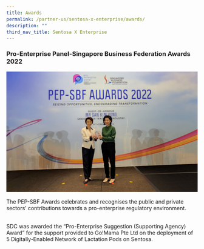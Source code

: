 ```yaml
---
title: Awards
permalink: /partner-us/sentosa-x-enterprise/awards/
description: ""
third_nav_title: Sentosa X Enterprise
---
```

### Pro-Enterprise Panel\-Singapore Business Federation Awards 2022

<div class="row">
    <div class="col is-6">
       <img src="/images/partner-us/collaborations/PEP-SBF.jpg" />
    </div>
    <div class="col is-6">
        <p>The PEP-SBF Awards celebrates and recognises the public and private sectors’ contributions towards a pro-enterprise regulatory environment.</p>
        <br>SDC was awarded the “Pro-Enterprise Suggestion (Supporting Agency) Award” for the support provided to Go!Mama Pte Ltd on the deployment of 5 Digitally-Enabled Network of Lactation Pods on Sentosa.
    </div>
</div>